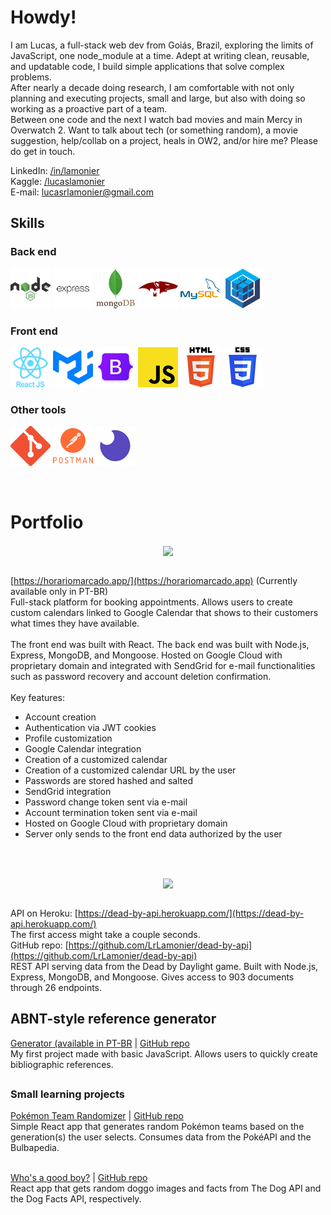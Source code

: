 # Howdy!

I am Lucas, a full-stack web dev from Goiás, Brazil, exploring the limits of JavaScript, one node_module at a time. Adept at writing clean, reusable, and updatable code, I build simple applications that solve complex problems.
<br>
After nearly a decade doing research, I am comfortable with not only planning and executing projects, small and large, but also with doing so working as a proactive part of a team.
<br>
Between one code and the next I watch bad movies and main Mercy in Overwatch 2. Want to talk about tech (or something random), a movie suggestion, help/collab on a project, heals in OW2, and/or hire me? Please do get in touch.
  
LinkedIn: [/in/lamonier](https://www.linkedin.com/in/lamonier/)<br>
Kaggle: [/lucaslamonier](https://www.kaggle.com/lucaslamonier)<br>
E-mail: [lucasrlamonier@gmail.com](mailto:lucasrlamonier@gmail.com)  


## Skills  

### Back end

![Node.js](./readme-imgs/b-01-node.png) ![Express](./readme-imgs/b-02-express-new.png) ![MongoDB](./readme-imgs/b-03-mongodb.png) ![Mongoose](./readme-imgs/b-04-mongoose.png) ![MySQL](./readme-imgs/b-05-mysql.png) ![Sequelize](./readme-imgs/b-06-sequelize.png)

### Front end

![React](./readme-imgs/f-01-react.png) ![Material UI](./readme-imgs/f-02-material-ui.png) ![Bootstrap](./readme-imgs/f-03-bootstrap.png) ![JavaScript ES6](./readme-imgs/f-04-javascript.png) ![HTML 5](./readme-imgs/f-05-html.png) ![CSS 3](./readme-imgs/f-06-css.png)

### Other tools

![Git](./readme-imgs/t-01-git.png) ![Postman](./readme-imgs/t-02-postman.png) ![Insomnia](./readme-imgs/t-03-insomnia.png)

<br/>  


# Portfolio  

<div align="center">
  <img src="https://i.imgur.com/q9rSHAp.png" align="center" height="" width="" />
</div>

<br>[https://horariomarcado.app/](https://horariomarcado.app) (Currently available only in PT-BR)
<br>Full-stack platform for booking appointments. Allows users to create custom calendars linked to Google Calendar that shows to their customers what times they have available.<br><br>The front end was built with React. The back end was built with Node.js, Express, MongoDB, and Mongoose. Hosted on Google Cloud with proprietary domain and integrated with SendGrid for e-mail functionalities such as password recovery and account deletion confirmation.
<br><br>Key features:<br>
- Account creation
- Authentication via JWT cookies
- Profile customization
- Google Calendar integration
- Creation of a customized calendar
- Creation of a customized calendar URL by the user
- Passwords are stored hashed and salted
- SendGrid integration
- Password change token sent via e-mail
- Account termination token sent via e-mail
- Hosted on Google Cloud with proprietary domain
- Server only sends to the front end data authorized by the user
<br />

## 
<div align="center">
<img src="https://i.imgur.com/ih3225s.png" align="center" height="" width="" />
</div>  
  

<br>API on Heroku: [https://dead-by-api.herokuapp.com/](https://dead-by-api.herokuapp.com/)
<br>The first access might take a couple seconds.
<br>GitHub repo: [https://github.com/LrLamonier/dead-by-api](https://github.com/LrLamonier/dead-by-api)
<br>REST API serving data from the Dead by Daylight game. Built with Node.js, Express, MongoDB, and Mongoose. Gives access to 903 documents through 26 endpoints.


## 
## ABNT-style reference generator
[Generator (available in PT-BR](https://lrlamonier.github.io/abnt-references/) | [GitHub repo](https://github.com/LrLamonier/abnt-references)
<br>
My first project made with basic JavaScript. Allows users to quickly create bibliographic references.


## 
### Small learning projects  
[Pokémon Team Randomizer](https://lrlamonier.github.io/pokemon-team-randomizer/) | [GitHub repo](https://github.com/LrLamonier/pokemon-team-randomizer)
<br>
Simple React app that generates random Pokémon teams based on the generation(s) the user selects. Consumes data from the PokéAPI and the Bulbapedia.  
  
<br>[Who's a good boy?](https://lrlamonier.github.io/whos-a-good-boy/) | [GitHub repo](https://github.com/LrLamonier/whos-a-good-boy)<br>
React app that gets random doggo images and facts from The Dog API and the Dog Facts API, respectively. 
